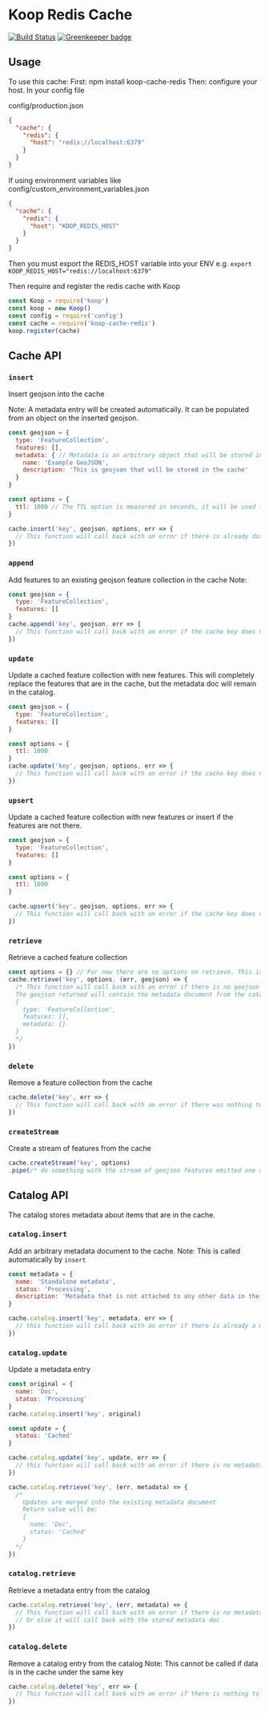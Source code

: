 # Koop Redis Cache
[![Build Status](https://travis-ci.org/koopjs/koop-cache-redis.svg?branch=master)](https://travis-ci.org/koopjs/koop-cache-redis) [![Greenkeeper badge](https://badges.greenkeeper.io/koopjs/koop-cache-redis.svg)](https://greenkeeper.io/)

## Usage

To use this cache:
First: npm install koop-cache-redis
Then: configure your host. In your config file

config/production.json
```json
{
  "cache": {
    "redis": {
      "host": "redis://localhost:6379"
    }
  }
}
```
If using environment variables like
config/custom_environment_variables.json
```json
{
  "cache": {
    "redis": {
      "host": "KOOP_REDIS_HOST"
    }
  }
}
```
Then you must export the REDIS_HOST variable into your ENV e.g.
`export KOOP_REDIS_HOST="redis://localhost:6379"`

Then require and register the redis cache with Koop

```js
const Koop = require('koop')
const koop = new Koop()
const config = require('config')
const cache = require('koop-cache-redis')
koop.register(cache)
```

## Cache API

### `insert`
Insert geojson into the cache

Note: A metadata entry will be created automatically. It can be populated from an object on the inserted geojson.

```js
const geojson = {
  type: 'FeatureCollection',
  features: [],
  metadata: { // Metadata is an arbitrary object that will be stored in the catalog under the same key as the geojson
    name: 'Example GeoJSON',
    description: 'This is geojson that will be stored in the cache'
  }
}

const options = {
  ttl: 1000 // The TTL option is measured in seconds, it will be used to set the `expires` field in the catalog entry
}

cache.insert('key', geojson, options, err => {
  // This function will call back with an error if there is already data in the cache using the same key
})
```

### `append`
Add features to an existing geojson feature collection in the cache
Note:

```js
const geojson = {
  type: 'FeatureCollection',
  features: []
}
cache.append('key', geojson, err => {
  // This function will call back with an error if the cache key does not exist
})
```

### `update`
Update a cached feature collection with new features.
This will completely replace the features that are in the cache, but the metadata doc will remain in the catalog.

```js
const geojson = {
  type: 'FeatureCollection',
  features: []
}

const options = {
  ttl: 1000
}
cache.update('key', geojson, options, err => {
  // This function will call back with an error if the cache key does not exist
})
```

### `upsert`
Update a cached feature collection with new features or insert if the features are not there.

```js
const geojson = {
  type: 'FeatureCollection',
  features: []
}

const options = {
  ttl: 1000
}

cache.upsert('key', geojson, options, err => {
  // This function will call back with an error if the cache key does not exist
})
```

### `retrieve`
Retrieve a cached feature collection

```js
const options = {} // For now there are no options on retrieve. This is meant for compatibility with the general cache API
cache.retrieve('key', options, (err, geojson) => {
  /* This function will call back with an error if there is no geojson in the cache
  The geojson returned will contain the metadata document from the catalog
  {
    type: 'FeatureCollection',
    features: [],
    metadata: {}
  }
  */
})
```

### `delete`
Remove a feature collection from the cache

```js
cache.delete('key', err => {
  // This function will call back with an error if there was nothing to delete
})
```

### `createStream`
Create a stream of features from the cache

```js
cache.createStream('key', options)
.pipe(/* do something with the stream of geojson features emitted one at a time */)
```

## Catalog API
The catalog stores metadata about items that are in the cache.

### `catalog.insert`
Add an arbitrary metadata document to the cache.
Note: This is called automatically by `insert`

```js
const metadata = {
  name: 'Standalone metadata',
  status: 'Processing',
  description: 'Metadata that is not attached to any other data in the cache'
}

cache.catalog.insert('key', metadata, err => {
  // this function will call back with an error if there is already a metadata document using the same key
})
```

### `catalog.update`
Update a metadata entry

```js
const original = {
  name: 'Doc',
  status: 'Processing'
}
cache.catalog.insert('key', original)

const update = {
  status: 'Cached'
}

cache.catalog.update('key', update, err => {
  // this function will call back with an error if there is no metadata in the catalog using that key
})

cache.catalog.retrieve('key', (err, metadata) => {
  /*
    Updates are merged into the existing metadata document
    Return value will be:
    {
      name: 'Doc',
      status: 'Cached'
    }
  */
})
```

### `catalog.retrieve`
Retrieve a metadata entry from the catalog

```js
cache.catalog.retrieve('key', (err, metadata) => {
  // This function will call back with an error if there is no metadata stored under the given key
  // Or else it will call back with the stored metadata doc
})
```

### `catalog.delete`
Remove a catalog entry from the catalog
Note: This cannot be called if data is in the cache under the same key

```js
cache.catalog.delete('key', err => {
  // This function will call back with an error if there is nothing to delete or if there is still data in the cache using the same key
})
```
